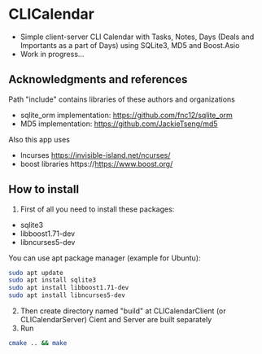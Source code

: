 # CLICalendar
* Simple client-server CLI Calendar with Tasks, Notes, Days (Deals and Importants as a part of Days) using SQLite3, MD5 and Boost.Asio
* Work in progress...

## Acknowledgments and references
Path "include" contains libraries of these authors and organizations

* sqlite_orm implementation: https://github.com/fnc12/sqlite_orm
* MD5        implementation: https://github.com/JackieTseng/md5

Also this app uses

* lncurses                   https://invisible-island.net/ncurses/
* boost libraries            https://https://www.boost.org/

## How to install
1. First of all you need to install these packages:
* sqlite3
* libboost1.71-dev
* libncurses5-dev

You can use apt package manager (example for Ubuntu):
```bash
sudo apt update
sudo apt install sqlite3
sudo apt install libboost1.71-dev
sudo apt install libncurses5-dev
```
2. Then create directory named "build" at CLICalendarClient (or CLICalendarServer)
Cient and Server are built separately
3. Run
```bash
cmake .. && make
```


